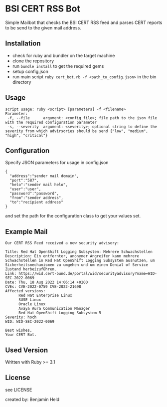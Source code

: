 # BSI CERT RSS Bot
Simple Mailbot that checks the BSI CERT RSS feed and parses CERT 
reports to be send to the given mail address.

## Installation
* check for ruby and bundler on the target machine
* clone the repository
* run `bundle install` to get the required gems
* setup config.json
* run main script `ruby cert_bot.rb -f <path_to_config.json>` in the bin directory

## Usage
```
script usage: ruby <script> [parameters] -f <filename>
Parameter:
 -f, --file      argument: <config_file>; file path to the json file with the required configuration parameter
 -s, --severity  argument: <severity>; optional string to define the severity from which advirsories should be send {"low", "medium", "high", "critical"}
```

## Configuration
Specify JSON parameters for usage in config.json
```
{
  "address":"sender mail domain",
  "port":"587",
  "helo":"sender mail helo",
  "user":"user",
  "password":"password",
  "from":"sender address",
  "to":"recipient address"
}
```
and set the path for the configuration class to get your values set.

## Example Mail
```
Our CERT RSS Feed received a new security advisory:

Title: Red Hat OpenShift Logging Subsystem: Mehrere Schwachstellen
Description: Ein entfernter, anonymer Angreifer kann mehrere Schwachstellen in Red Hat OpenShift Logging Subsystem ausnutzen, um Sicherheitsmechanismen zu umgehen und um einen Denial of Service Zustand herbeizuführen.
Link: https://wid.cert-bund.de/portal/wid/securityadvisory?name=WID-SEC-2022-0069
Date: Thu, 18 Aug 2022 14:06:14 +0200
CVEs: CVE-2022-0759 CVE-2022-21698
Affected versions:
      Red Hat Enterprise Linux
      SUSE Linux
      Oracle Linux
      Avaya Aura Communication Manager
      Red Hat OpenShift Logging Subsystem 5
Severity: hoch
WID: WID-SEC-2022-0069

Best wishes,
Your CERT Bot.
```

## Used Version
Written with Ruby >= 3.1

## License
see LICENSE

created by: Benjamin Held
